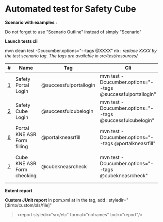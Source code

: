 # Automated test for Safety Cube

**Scenario with examples :**

Do not forget to use "Scenario Outline" instead of simply "Scenario"

**Launch tests cli**

mvn clean test -Dcucumber.options="--tags @XXXX" 
nb : *replace XXXX by the test scenario tag. The tags are available in src/test/resources/*


| # | Name | Tag | Cli | Description |
| -- | -- | -- | -- | -- |
| [1](http://192.168.31.22:9090/olivierlam/SafetyCube/issues/1) | Safety Portal Login | @successfulportallogin | mvn test -Dcucumber.options="--tags @successfulportallogin" | Login to portal as Safety-Line |
| [2](http://192.168.31.22:9090/olivierlam/SafetyCube/issues/2) | Safety Cube Login | @successfulcubelogin | mvn test -Dcucumber.options="--tags @successfulcubelogin" | Login to cube as Safety-Line |
| [6](http://192.168.31.22:9090/olivierlam/SafetyCube/issues/6) | Portal KNE ASR Form filling | @portalkneasrfill | mvn test -Dcucumber.options="--tags @portalkneasrfill" | Portal KNE ASR Form filling. Must be exectuted after @cubekneasrcheck |
| [7](http://192.168.31.22:9090/olivierlam/SafetyCube/issues/7) | Cube KNE ASR Form checking | @cubekneasrcheck | mvn test -Dcucumber.options="--tags @cubekneasrcheck" | Cube KNE ASR Form checking. Must be exectuted before @portalkneasrfill |

**Extent report**


**Custom JUnit report**
In pom.xml at <junitreport>
In the <report> tag, add : styledir="[dir/to/custom/xls/file]"
> \<report styledir="src/etc" format="noframes" todir="report"/>